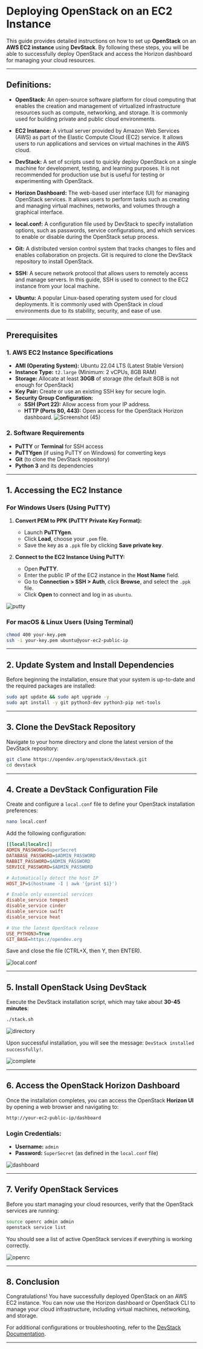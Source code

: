 # **Deploying OpenStack on an EC2 Instance**

This guide provides detailed instructions on how to set up **OpenStack** on an **AWS EC2 instance** using **DevStack**. By following these steps, you will be able to successfully deploy OpenStack and access the Horizon dashboard for managing your cloud resources.

---

## **Definitions:**

- **OpenStack:** An open-source software platform for cloud computing that enables the creation and management of virtualized infrastructure resources such as compute, networking, and storage. It is commonly used for building private and public cloud environments.

- **EC2 Instance:** A virtual server provided by Amazon Web Services (AWS) as part of the Elastic Compute Cloud (EC2) service. It allows users to run applications and services on virtual machines in the AWS cloud.

- **DevStack:** A set of scripts used to quickly deploy OpenStack on a single machine for development, testing, and learning purposes. It is not recommended for production use but is useful for testing or experimenting with OpenStack.

- **Horizon Dashboard:** The web-based user interface (UI) for managing OpenStack services. It allows users to perform tasks such as creating and managing virtual machines, networks, and volumes through a graphical interface.

- **local.conf:** A configuration file used by DevStack to specify installation options, such as passwords, service configurations, and which services to enable or disable during the OpenStack setup process.

- **Git:** A distributed version control system that tracks changes to files and enables collaboration on projects. Git is required to clone the DevStack repository to install OpenStack.

- **SSH:** A secure network protocol that allows users to remotely access and manage servers. In this guide, SSH is used to connect to the EC2 instance from your local machine.

- **Ubuntu:** A popular Linux-based operating system used for cloud deployments. It is commonly used with OpenStack in cloud environments due to its stability, security, and ease of use.

---

## **Prerequisites**

### **1. AWS EC2 Instance Specifications**

- **AMI (Operating System):** Ubuntu 22.04 LTS (Latest Stable Version)
- **Instance Type:** `t2.large` (Minimum: 2 vCPUs, 8GB RAM)
- **Storage:** Allocate at least **30GB** of storage (the default 8GB is not enough for OpenStack)
- **Key Pair:** Create or use an existing SSH key for secure login.
- **Security Group Configuration:**
  - **SSH (Port 22):** Allow access from your IP address.
  - **HTTP (Ports 80, 443):** Open access for the OpenStack Horizon dashboard.
![Screenshot (45)](https://github.com/user-attachments/assets/b633abdb-4edd-42e9-9fd2-ee184b027677)


### **2. Software Requirements**

- **PuTTY** or **Terminal** for SSH access
- **PuTTYgen** (if using PuTTY on Windows) for converting keys
- **Git** (to clone the DevStack repository)
- **Python 3** and its dependencies

---

## **1. Accessing the EC2 Instance**

### **For Windows Users (Using PuTTY)**

1. **Convert PEM to PPK (PuTTY Private Key Format):**

   - Launch **PuTTYgen**.
   - Click **Load**, choose your `.pem` file.
   - Save the key as a `.ppk` file by clicking **Save private key**.

2. **Connect to the EC2 Instance Using PuTTY:**
   - Open **PuTTY**.
   - Enter the public IP of the EC2 instance in the **Host Name** field.
   - Go to **Connection > SSH > Auth**, click **Browse**, and select the `.ppk` file.
   - Click **Open** to connect and log in as `ubuntu`.

![putty](./Images/putty.png)

### **For macOS & Linux Users (Using Terminal)**

```bash
chmod 400 your-key.pem
ssh -i your-key.pem ubuntu@your-ec2-public-ip
```

---

## **2. Update System and Install Dependencies**

Before beginning the installation, ensure that your system is up-to-date and the required packages are installed:

```bash
sudo apt update && sudo apt upgrade -y
sudo apt install -y git python3-dev python3-pip net-tools
```

---

## **3. Clone the DevStack Repository**

Navigate to your home directory and clone the latest version of the DevStack repository:

```bash
git clone https://opendev.org/openstack/devstack.git
cd devstack
```

---

## **4. Create a DevStack Configuration File**

Create and configure a `local.conf` file to define your OpenStack installation preferences:

```bash
nano local.conf
```

Add the following configuration:

```ini
[[local|localrc]]
ADMIN_PASSWORD=SuperSecret
DATABASE_PASSWORD=$ADMIN_PASSWORD
RABBIT_PASSWORD=$ADMIN_PASSWORD
SERVICE_PASSWORD=$ADMIN_PASSWORD

# Automatically detect the host IP
HOST_IP=$(hostname -I | awk '{print $1}')

# Enable only essential services
disable_service tempest
disable_service cinder
disable_service swift
disable_service heat

# Use the latest OpenStack release
USE_PYTHON3=True
GIT_BASE=https://opendev.org
```

Save and close the file (CTRL+X, then Y, then ENTER).

![local.conf](./Images/local.conf.png)

---

## **5. Install OpenStack Using DevStack**

Execute the DevStack installation script, which may take about **30-45 minutes**:

```bash
./stack.sh
```

![directory](./Images/directory.png)

Upon successful installation, you will see the message: `DevStack installed successfully!`.

![complete](./Images/Screenshot%202025-03-24%20090128.png)

---

## **6. Access the OpenStack Horizon Dashboard**

Once the installation completes, you can access the OpenStack **Horizon UI** by opening a web browser and navigating to:

```bash
http://your-ec2-public-ip/dashboard
```

### **Login Credentials:**

- **Username:** `admin`
- **Password:** `SuperSecret` (as defined in the `local.conf` file)

![dashboard](./Images/dashboard.png)

---

## **7. Verify OpenStack Services**

Before you start managing your cloud resources, verify that the OpenStack services are running:

```bash
source openrc admin admin
openstack service list
```

You should see a list of active OpenStack services if everything is working correctly.

![openrc](./Images/openrc.png)

---

## **8. Conclusion**

Congratulations! You have successfully deployed OpenStack on an AWS EC2 instance. You can now use the Horizon dashboard or OpenStack CLI to manage your cloud infrastructure, including virtual machines, networking, and storage.

For additional configurations or troubleshooting, refer to the [DevStack Documentation](https://github.com/openstack/devstack).

---
